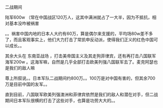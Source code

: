 
二战期间

陆军600w （常在中国战区120万人，这其中满洲就占了一大半，因为不抵抗，相对基本没咋被祸害

。。祸害中国内地的日本人大约有60万，算是偶尔来支援的，平均场80w差不多了，而且客观事实上，他们大力打击了常凯申反动派，使得我们正义的红色中国可以成长。。

其余大头在 东南亚战场 ，打击美帝国主义及其走狗菲律宾，还有再打击八国联军
海军200w   。这海军嘛，自然是几乎全部打击欧美列强八国联军去了。麦克阿瑟也是我们的敌人嘛

尊上所叙说。。日本军队二战期间约800万。。100万是对中国有害的，但其余700万是目前中国的友军。。

直到目前，八国联军欧美列强澳洲和菲律宾依然是我们的敌人和潜在对手，但二战期间日本军队很横的打击了这些对手，也算是功劳大大的。。